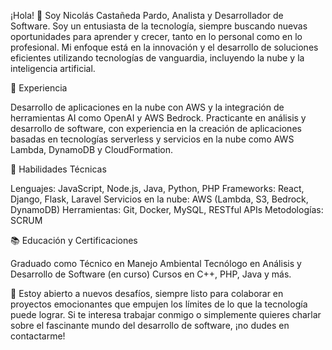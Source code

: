 ¡Hola! 👋 Soy Nicolás Castañeda Pardo, Analista y Desarrollador de Software.
Soy un entusiasta de la tecnología, siempre buscando nuevas oportunidades para aprender y crecer, tanto en lo personal como en lo profesional. Mi enfoque está en la innovación y el desarrollo de soluciones eficientes utilizando tecnologías de vanguardia, incluyendo la nube y la inteligencia artificial.

💼 Experiencia

Desarrollo de aplicaciones en la nube con AWS y la integración de herramientas AI como OpenAI y AWS Bedrock.
Practicante en análisis y desarrollo de software, con experiencia en la creación de aplicaciones basadas en 
tecnologías serverless y servicios en la nube como AWS Lambda, DynamoDB y CloudFormation.

🚀 Habilidades Técnicas

Lenguajes: JavaScript, Node.js, Java, Python, PHP
Frameworks: React, Django, Flask, Laravel
Servicios en la nube: AWS (Lambda, S3, Bedrock, DynamoDB)
Herramientas: Git, Docker, MySQL, RESTful APIs
Metodologías: SCRUM

📚 Educación y Certificaciones

Graduado como Técnico en Manejo Ambiental
Tecnólogo en Análisis y Desarrollo de Software (en curso)
Cursos en C++, PHP, Java y más.

🎯 Estoy abierto a nuevos desafíos, siempre listo para colaborar en proyectos emocionantes que empujen los límites de lo que
la tecnología puede lograr. Si te interesa trabajar conmigo o simplemente quieres charlar sobre el fascinante mundo del desarrollo de software, ¡no dudes en contactarme!
